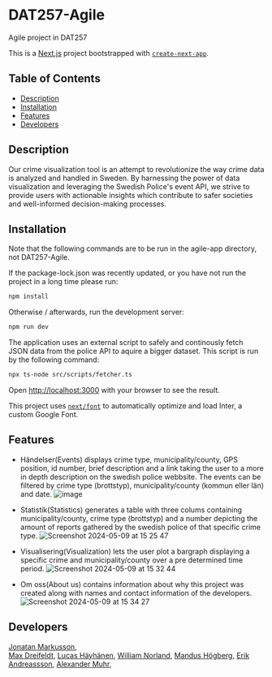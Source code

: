 # DAT257-Agile
Agile project in DAT257

This is a [Next.js](https://nextjs.org/) project bootstrapped with [`create-next-app`](https://github.com/vercel/next.js/tree/canary/packages/create-next-app).

## Table of Contents
- [Description](#description)
- [Installation](#installation)
- [Features](#features)
- [Developers](#developers)

## Description 

Our crime visualization tool is an attempt to revolutionize the way crime data is analyzed and handled in Sweden.
By harnessing the power of data visualization and leveraging the Swedish Police's event API, we strive to provide users with actionable insights which contribute to safer societies and well-informed decision-making processes.


## Installation
Note that the following commands are to be run in the agile-app directory, not DAT257-Agile.

If the package-lock.json was recently updated, or you have not run the project in a long time please run:

```bash
npm install
```

Otherwise / afterwards, run the development server:

```bash
npm run dev
```

The application uses an external script to safely and continously fetch JSON data from the police API to aquire a bigger dataset. This script is run by the following command:

```bash
npx ts-node src/scripts/fetcher.ts
```

Open [http://localhost:3000](http://localhost:3000) with your browser to see the result.

This project uses [`next/font`](https://nextjs.org/docs/basic-features/font-optimization) to automatically optimize and load Inter, a custom Google Font.

## Features
- Händelser(Events) displays crime type, municipality/county, GPS position, id number, brief description and a link taking the user to a more in depth description on the swedish police webbsite. The events can be filtered by crime type (brottstyp), municipality/county (kommun eller län) and date.
![image](https://github.com/willayy/DAT257-Agile/assets/91186024/ebb11a07-ab23-4c6d-92ee-05928a008e62)

- Statistik(Statistics) generates a table with three colums containing municipality/county, crime type (brottstyp) and a number depicting the amount of reports gathered by the swedish police of that specific crime type.
![Screenshot 2024-05-09 at 15 25 47](https://github.com/willayy/DAT257-Agile/assets/91186024/cbc46767-5422-478e-8764-cfb62160baed)

- Visualisering(Visualization) lets the user plot a bargraph displaying a specific crime and municipality/county over a pre determined time period.
![Screenshot 2024-05-09 at 15 32 44](https://github.com/willayy/DAT257-Agile/assets/91186024/bff63173-cdc6-4b77-bfc3-b18ad37199de)

- Om oss(About us) contains information about why this project was created along with names and contact information of the developers. 
![Screenshot 2024-05-09 at 15 34 27](https://github.com/willayy/DAT257-Agile/assets/91186024/ea3f3c8a-b09b-4309-9673-283fbbc13ae2)

## Developers 

[Jonatan Markusson](https://github.com/jmarkusson),  
[Max Dreifeldt](https://github.com/maxdreifeldt), 
[Lucas Häyhänen](https://github.com/Aoc67310), 
[William Norland](https://github.com/willayy), 
[Mandus Högberg](https://github.com/Palpat3), 
[Erik Andreassson](https://github.com/0-Gixty-0), 
[Alexander Muhr](https://github.com/DuchessMuhr), 
